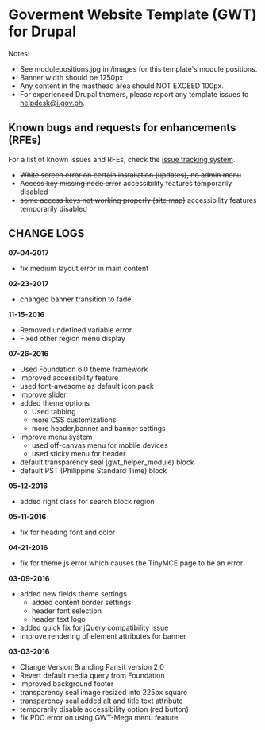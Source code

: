 # Goverment Website Template (GWT) for Drupal

Notes:

- See modulepositions.jpg in /images for this template's module positions.
- Banner width should be 1250px
- Any content in the masthead area should NOT EXCEED 100px.
- For experienced Drupal themers, please report any template issues to helpdesk@i.gov.ph.

## Known bugs and requests for enhancements (RFEs)
For a list of known issues and RFEs, check the [issue tracking system](https://github.com/iGovPhil/gwt-drupal/issues).

- ~~White screen error on certain installation (updates), no admin menu~~
- ~~Access key missing node error~~ accessibility features temporarily disabled
- ~~some access keys not working properly (site map)~~ accessibility features temporarily disabled

## CHANGE LOGS
**07-04-2017**
- fix medium layout error in main content

**02-23-2017**
- changed banner transition to fade

**11-15-2016**

- Removed undefined variable error
- Fixed other region menu display

**07-26-2016**

- Used Foundation 6.0 theme framework
- improved accessibility feature
- used font-awesome as default icon pack
- improve slider
- added theme options
  - Used tabbing
  - more CSS customizations
  - more header,banner and banner settings
- improve menu system
  - used off-canvas menu for mobile devices
  - used sticky menu for header
- default transparency seal (gwt\_helper\_module) block
- default PST (Philippine Standard Time) block

**05-12-2016**

- added right class for search block region

**05-11-2016**

- fix for heading font and color

**04-21-2016**

- fix for theme.js error which causes the TinyMCE page to be an error

**03-09-2016**

- added new fields theme settings
  - added content border settings
  - header font selection
  - header text logo
- added quick fix for jQuery compatibility issue
- improve rendering of element attributes for banner

**03-03-2016**

- Change Version Branding Pansit version 2.0
- Revert default media query from Foundation
- Improved background footer
- transparency seal image resized into 225px square
- transparency seal added alt and title text attribute
- temporarily disable accessibility option (red button)
- fix PDO error on using GWT-Mega menu feature
